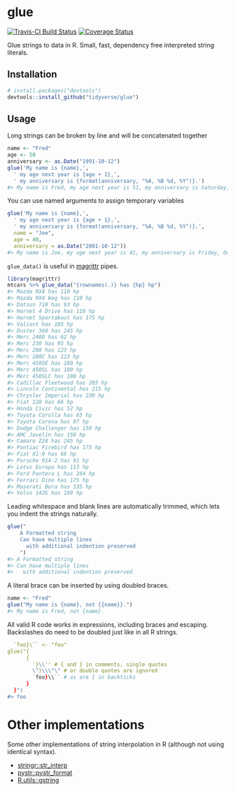 
<!-- README.md is generated from README.Rmd. Please edit that file -->
glue
====

[![Travis-CI Build Status](https://travis-ci.org/tidyverse/glue.svg?branch=master)](https://travis-ci.org/tidyverse/glue) [![Coverage Status](https://img.shields.io/codecov/c/github/tidyverse/glue/master.svg)](https://codecov.io/github/tidyverse/glue?branch=master)

Glue strings to data in R. Small, fast, dependency free interpreted string literals.

Installation
------------

``` r
# install.packages("devtools")
devtools::install_github("tidyverse/glue")
```

Usage
-----

Long strings can be broken by line and will be concatenated together

``` r
name <- "Fred"
age <- 50
anniversary <- as.Date("1991-10-12")
glue('My name is {name},',
  ' my age next year is {age + 1},',
  ' my anniversary is {format(anniversary, "%A, %B %d, %Y")}.')
#> My name is Fred, my age next year is 51, my anniversary is Saturday, October 12, 1991.
```

You can use named arguments to assign temporary variables

``` r
glue('My name is {name},',
  ' my age next year is {age + 1},',
  ' my anniversary is {format(anniversary, "%A, %B %d, %Y")}.',
  name = "Joe",
  age = 40,
  anniversary = as.Date("2001-10-12"))
#> My name is Joe, my age next year is 41, my anniversary is Friday, October 12, 2001.
```

`glue_data()` is useful in [magrittr](https://cran.r-project.org/package=magrittr) pipes.

``` r
library(magrittr)
mtcars %>% glue_data("{rownames(.)} has {hp} hp")
#> Mazda RX4 has 110 hp
#> Mazda RX4 Wag has 110 hp
#> Datsun 710 has 93 hp
#> Hornet 4 Drive has 110 hp
#> Hornet Sportabout has 175 hp
#> Valiant has 105 hp
#> Duster 360 has 245 hp
#> Merc 240D has 62 hp
#> Merc 230 has 95 hp
#> Merc 280 has 123 hp
#> Merc 280C has 123 hp
#> Merc 450SE has 180 hp
#> Merc 450SL has 180 hp
#> Merc 450SLC has 180 hp
#> Cadillac Fleetwood has 205 hp
#> Lincoln Continental has 215 hp
#> Chrysler Imperial has 230 hp
#> Fiat 128 has 66 hp
#> Honda Civic has 52 hp
#> Toyota Corolla has 65 hp
#> Toyota Corona has 97 hp
#> Dodge Challenger has 150 hp
#> AMC Javelin has 150 hp
#> Camaro Z28 has 245 hp
#> Pontiac Firebird has 175 hp
#> Fiat X1-9 has 66 hp
#> Porsche 914-2 has 91 hp
#> Lotus Europa has 113 hp
#> Ford Pantera L has 264 hp
#> Ferrari Dino has 175 hp
#> Maserati Bora has 335 hp
#> Volvo 142E has 109 hp
```

Leading whitespace and blank lines are automatically trimmed, which lets you indent the strings naturally.

``` r
glue("
    A Formatted string
    Can have multiple lines
      with additional indention preserved
    ")
#> A Formatted string
#> Can have multiple lines
#>   with additional indention preserved
```

A literal brace can be inserted by using doubled braces.

``` r
name <- "Fred"
glue("My name is {name}, not {{name}}.")
#> My name is Fred, not {name}.
```

All valid R code works in expressions, including braces and escaping. Backslashes do need to be doubled just like in all R strings.

``` r
  `foo}\`` <- "foo"
glue("{
      {
        '}\\'' # { and } in comments, single quotes
        \"}\\\"\" # or double quotes are ignored
        `foo}\\`` # as are { in backticks
      }
  }")
#> foo
```

Other implementations
=====================

Some other implementations of string interpolation in R (although not using identical syntax).

-   [stringr::str\_interp](http://stringr.tidyverse.org/reference/str_interp.html)
-   [pystr::pystr\_format](https://cran.r-project.org/package=pystr)
-   [R.utils::gstring](https://cran.r-project.org/package=R.utils)
